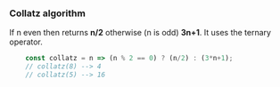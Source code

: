 ### Collatz algorithm

If n even then returns **n/2** otherwise (n is odd) **3n+1**.
It uses the ternary operator.

``` javascript
    const collatz = n => (n % 2 == 0) ? (n/2) : (3*n+1); 
    // collatz(8) --> 4
    // collatz(5) --> 16

```